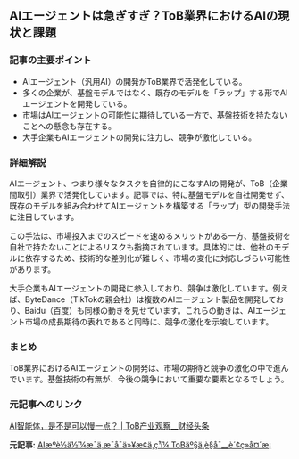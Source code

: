 ## AIエージェントは急ぎすぎ？ToB業界におけるAIの現状と課題

### 記事の主要ポイント

* AIエージェント（汎用AI）の開発がToB業界で活発化している。
* 多くの企業が、基盤モデルではなく、既存のモデルを「ラップ」する形でAIエージェントを開発している。
* 市場はAIエージェントの可能性に期待している一方で、基盤技術を持たないことへの懸念も存在する。
* 大手企業もAIエージェントの開発に注力し、競争が激化している。

### 詳細解説

AIエージェント、つまり様々なタスクを自律的にこなすAIの開発が、ToB（企業間取引）業界で活発化しています。記事では、特に基盤モデルを自社開発せず、既存のモデルを組み合わせてAIエージェントを構築する「ラップ」型の開発手法に注目しています。

この手法は、市場投入までのスピードを速めるメリットがある一方、基盤技術を自社で持たないことによるリスクも指摘されています。具体的には、他社のモデルに依存するため、技術的な差別化が難しく、市場の変化に対応しづらい可能性があります。

大手企業もAIエージェントの開発に参入しており、競争は激化しています。例えば、ByteDance（TikTokの親会社）は複数のAIエージェント製品を開発しており、Baidu（百度）も同様の動きを見せています。これらの動きは、AIエージェント市場の成長期待の表れであると同時に、競争の激化を示唆しています。

### まとめ

ToB業界におけるAIエージェントの開発は、市場の期待と競争の激化の中で進んでいます。基盤技術の有無が、今後の競争において重要な要素となるでしょう。

### 元記事へのリンク

[AI智能体，是不是可以慢一点？ | ToB产业观察__财经头条](https://www.jin10.com/article/2666151)


**元記事:** [AIæºè½ä½ï¼æ¯ä¸æ¯å¯ä»¥æ¢ä¸ç¹ï¼ ToBäº§ä¸è§å¯__è´¢ç»å¤´æ¡](https://finance.sina.com.cn/cj/2025-05-06/doc-inevqyfh2380245.shtml)